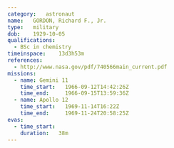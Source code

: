 ```yaml
---
category:	astronaut
name:	GORDON, Richard F., Jr.
type:	military
dob:	1929-10-05
qualifications:
  - BSc in chemistry
timeinspace:	13d3h53m
references:
  - http://www.nasa.gov/pdf/740566main_current.pdf
missions:
  - name: Gemini 11
    time_start:   1966-09-12T14:42:26Z
    time_end:     1966-09-15T13:59:36Z
  - name: Apollo 12
    time_start:   1969-11-14T16:22Z
    time_end:     1969-11-24T20:58:25Z
evas:
  - time_start: 
    duration:   38m
---
```

